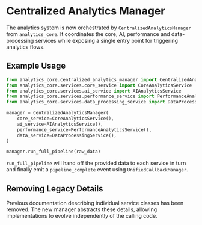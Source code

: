 # Centralized Analytics Manager

The analytics system is now orchestrated by `CentralizedAnalyticsManager` from
`analytics_core`.  It coordinates the core, AI, performance and data-processing
services while exposing a single entry point for triggering analytics flows.

## Example Usage

```python
from analytics_core.centralized_analytics_manager import CentralizedAnalyticsManager
from analytics_core.services.core_service import CoreAnalyticsService
from analytics_core.services.ai_service import AIAnalyticsService
from analytics_core.services.performance_service import PerformanceAnalyticsService
from analytics_core.services.data_processing_service import DataProcessingService

manager = CentralizedAnalyticsManager(
    core_service=CoreAnalyticsService(),
    ai_service=AIAnalyticsService(),
    performance_service=PerformanceAnalyticsService(),
    data_service=DataProcessingService(),
)

manager.run_full_pipeline(raw_data)
```

`run_full_pipeline` will hand off the provided data to each service in turn and
finally emit a `pipeline_complete` event using
`UnifiedCallbackManager`.

## Removing Legacy Details

Previous documentation describing individual service classes has been removed.
The new manager abstracts these details, allowing implementations to evolve
independently of the calling code.

